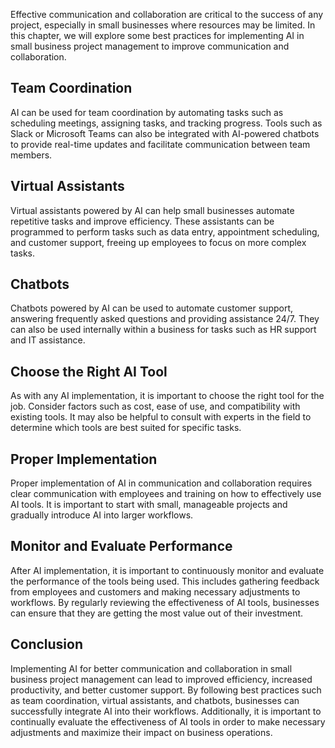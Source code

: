 
Effective communication and collaboration are critical to the success of any project, especially in small businesses where resources may be limited. In this chapter, we will explore some best practices for implementing AI in small business project management to improve communication and collaboration.

Team Coordination
-----------------

AI can be used for team coordination by automating tasks such as scheduling meetings, assigning tasks, and tracking progress. Tools such as Slack or Microsoft Teams can also be integrated with AI-powered chatbots to provide real-time updates and facilitate communication between team members.

Virtual Assistants
------------------

Virtual assistants powered by AI can help small businesses automate repetitive tasks and improve efficiency. These assistants can be programmed to perform tasks such as data entry, appointment scheduling, and customer support, freeing up employees to focus on more complex tasks.

Chatbots
--------

Chatbots powered by AI can be used to automate customer support, answering frequently asked questions and providing assistance 24/7. They can also be used internally within a business for tasks such as HR support and IT assistance.

Choose the Right AI Tool
------------------------

As with any AI implementation, it is important to choose the right tool for the job. Consider factors such as cost, ease of use, and compatibility with existing tools. It may also be helpful to consult with experts in the field to determine which tools are best suited for specific tasks.

Proper Implementation
---------------------

Proper implementation of AI in communication and collaboration requires clear communication with employees and training on how to effectively use AI tools. It is important to start with small, manageable projects and gradually introduce AI into larger workflows.

Monitor and Evaluate Performance
--------------------------------

After AI implementation, it is important to continuously monitor and evaluate the performance of the tools being used. This includes gathering feedback from employees and customers and making necessary adjustments to workflows. By regularly reviewing the effectiveness of AI tools, businesses can ensure that they are getting the most value out of their investment.

Conclusion
----------

Implementing AI for better communication and collaboration in small business project management can lead to improved efficiency, increased productivity, and better customer support. By following best practices such as team coordination, virtual assistants, and chatbots, businesses can successfully integrate AI into their workflows. Additionally, it is important to continually evaluate the effectiveness of AI tools in order to make necessary adjustments and maximize their impact on business operations.
